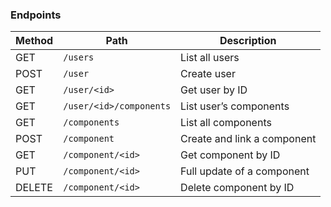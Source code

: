 ### Endpoints
| Method | Path                    | Description                 |
| ------ | ----------------------- | --------------------------- |
| GET    | `/users`                | List all users              |
| POST   | `/user`                 | Create user                 |
| GET    | `/user/<id>`            | Get user by ID              |
| GET    | `/user/<id>/components` | List user’s components      |
| GET    | `/components`           | List all components         |
| POST   | `/component`            | Create and link a component |
| GET    | `/component/<id>`       | Get component by ID         |
| PUT    | `/component/<id>`       | Full update of a component  |
| DELETE | `/component/<id>`       | Delete component by ID      |
